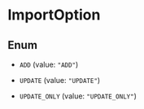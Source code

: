 

# ImportOption

## Enum


* `ADD` (value: `"ADD"`)

* `UPDATE` (value: `"UPDATE"`)

* `UPDATE_ONLY` (value: `"UPDATE_ONLY"`)



